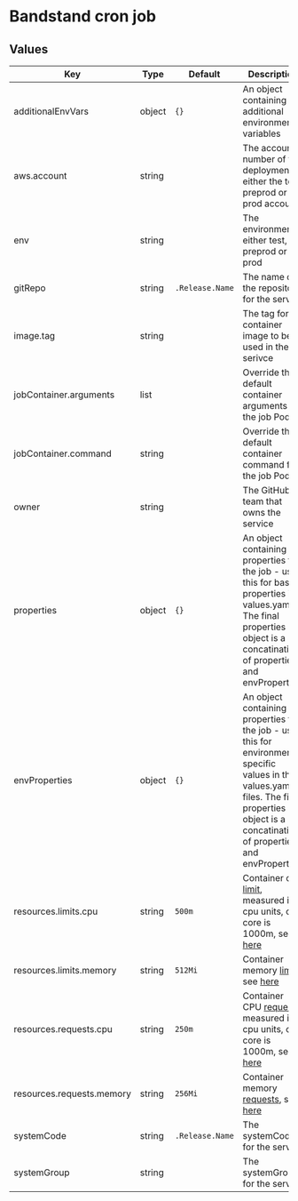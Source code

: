 # Bandstand cron job

## Values

| Key                       | Type   | Default         | Description                                                                                                                                                                                                                                                                       |
|---------------------------|--------|-----------------|-----------------------------------------------------------------------------------------------------------------------------------------------------------------------------------------------------------------------------------------------------------------------------------|
| additionalEnvVars         | object | `{}`            | An object containing additional environment variables                                                                                                                                                                                                                             |
| aws.account               | string |                 | The account number of the deployment either the test, preprod or prod account                                                                                                                                                                                                     |
| env                       | string |                 | The environment, either test, preprod or prod                                                                                                                                                                                                                                     |
| gitRepo                   | string | `.Release.Name` | The name of the repository for the service                                                                                                                                                                                                                                        |
| image.tag                 | string |                 | The tag for container image to be used in the serivce                                                                                                                                                                                                                             |
| jobContainer.arguments    | list   |                 | Override the default container arguments for the job Pod                                                                                                                                                                                                                          |
| jobContainer.command      | string |                 | Override the default container command for the job Pod                                                                                                                                                                                                                            |
| owner                     | string |                 | The GitHub team that owns the service                                                                                                                                                                                                                                             |
| properties                | object | `{}`            | An object containing properties for the job - use this for base properties in values.yaml. The final properties object is a concatination of properties and envProperties.                                                                                                        |
| envProperties             | object | `{}`            | An object containing properties for the job - use this for environment specific values in the <env>-values.yaml files. The final properties object is a concatination of properties and envProperties.                                                                            |
| resources.limits.cpu      | string | `500m`          | Container cpu [limit](https://kubernetes.io/docs/concepts/configuration/manage-resources-containers/#requests-and-limits), measured in cpu units, one core is 1000m, see [here](https://kubernetes.io/docs/concepts/configuration/manage-resources-containers/#meaning-of-cpu)    |
| resources.limits.memory   | string | `512Mi`         | Container memory [limit](https://kubernetes.io/docs/concepts/configuration/manage-resources-containers/#requests-and-limits), see [here](https://kubernetes.io/docs/concepts/configuration/manage-resources-containers/#meaning-of-memory)                                        |
| resources.requests.cpu    | string | `250m`          | Container CPU [requests](https://kubernetes.io/docs/concepts/configuration/manage-resources-containers/#requests-and-limits), measured in cpu units, one core is 1000m, see [here](https://kubernetes.io/docs/concepts/configuration/manage-resources-containers/#meaning-of-cpu) |
| resources.requests.memory | string | `256Mi`         | Container memory [requests](https://kubernetes.io/docs/concepts/configuration/manage-resources-containers/#requests-and-limits), see [here](https://kubernetes.io/docs/concepts/configuration/manage-resources-containers/#meaning-of-memory)                                     |
| systemCode                | string | `.Release.Name` | The systemCode for the service                                                                                                                                                                                                                                                    |
| systemGroup               | string |                 | The systemGroup for the service                                                                                                                                                                                                                                                   |
